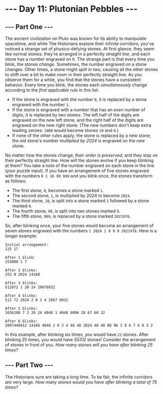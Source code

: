 # --- Day 11: Plutonian Pebbles ---

## --- Part One ---
The ancient civilization on Pluto was known for its ability to manipulate spacetime, and while The Historians explore their infinite corridors, you've noticed a strange set of physics-defying stones.
At first glance, they seem like normal stones: they're arranged in a perfectly *straight line*, and each stone has a *number* engraved on it.
The strange part is that every time you blink, the stones *change*.
Sometimes, the number engraved on a stone changes. Other times, a stone might *split in two*, causing all the other stones to shift over a bit to make room in their perfectly straight line.
As you observe them for a while, you find that the stones have a consistent behavior. Every time you blink, the stones each *simultaneously* change according to the *first applicable rule* in this list:

 - If the stone is engraved with the number `0`, it is replaced by a stone engraved with the number `1`.
 - If the stone is engraved with a number that has an *even* number of digits, it is replaced by *two stones*. The left half of the digits are engraved on the new left stone, and the right half of the digits are engraved on the new right stone. (The new numbers don't keep extra leading zeroes: `1000` would become stones `10` and `0`.)
 - If none of the other rules apply, the stone is replaced by a new stone; the old stone's number *multiplied by 2024* is engraved on the new stone.

No matter how the stones change, their *order is preserved*, and they stay on their perfectly straight line.
How will the stones evolve if you keep blinking at them? You take a note of the number engraved on each stone in the line (your puzzle input).
If you have an arrangement of five stones engraved with the numbers `0 1 10 99 999` and you blink once, the stones transform as follows:

 - The first stone, `0`, becomes a stone marked `1`.
 - The second stone, `1`, is multiplied by 2024 to become `2024`.
 - The third stone, `10`, is split into a stone marked `1` followed by a stone marked `0`.
 - The fourth stone, `99`, is split into two stones marked `9`.
 - The fifth stone, `999`, is replaced by a stone marked `2021976`.

So, after blinking once, your five stones would become an arrangement of seven stones engraved with the numbers `1 2024 1 0 9 9 2021976`.
Here is a longer example:

    Initial arrangement:
    125 17

    After 1 blink:
    253000 1 7

    After 2 blinks:
    253 0 2024 14168

    After 3 blinks:
    512072 1 20 24 28676032

    After 4 blinks:
    512 72 2024 2 0 2 4 2867 6032

    After 5 blinks:
    1036288 7 2 20 24 4048 1 4048 8096 28 67 60 32

    After 6 blinks:
    2097446912 14168 4048 2 0 2 4 40 48 2024 40 48 80 96 2 8 6 7 6 0 3 2

In this example, after blinking six times, you would have `22` stones. After blinking 25 times, you would have *55312* stones!
Consider the arrangement of stones in front of you. *How many stones will you have after blinking 25 times?*


## --- Part Two ---
The Historians sure are taking a long time. To be fair, the infinite corridors *are* very large.
*How many stones would you have after blinking a total of 75 times?*

